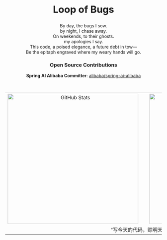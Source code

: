 <h2 align="center" style="font-size:2.2em;">Loop of Bugs</h2>
<p align="center">
  By day, the bugs I sow.<br>
  by night, I chase away.<br>
  On weekends, to their ghosts.<br>
  my apologies I say.<br>
  This code, a poised elegance, a future debt in tow—<br>
  Be the epitaph engraved where my weary hands will go.
</p>


<h3 align="center">Open Source Contributions</h3>
<p align="center">
  <b>Spring AI Alibaba Committer</b>: <a href="https://github.com/alibaba/spring-ai-alibaba">alibaba/spring-ai-alibaba</a>
</p>

<br>

<table align="center">
  <tr>
    <td align="center">
      <a href="https://github.com/zxuexingzhijie">
        <img width="420" src="https://github-readme-stats.vercel.app/api?username=zxuexingzhijie&show_icons=true&theme=vue&card_width=420" alt="GitHub Stats" />
      </a>
    </td>
    <td width="24">&nbsp;</td>
    <td align="center">
      <a href="https://github.com/zxuexingzhijie">
        <img width="420" src="https://github-readme-stats.vercel.app/api/top-langs/?username=zxuexingzhijie&layout=compact&theme=vue&cache_seconds=60&card_width=420" alt="Top Languages" />
      </a>
    </td>
  </tr>
  <tr>
    <td colspan="3" align="center">
      <div>“写今天的代码，赊明天的债。”</div>
    </td>
  </tr>
</table>
